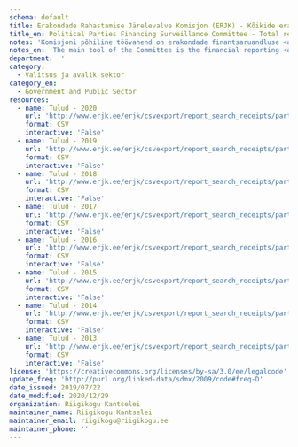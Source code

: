 ```yaml
---
schema: default
title: Erakondade Rahastamise Järelevalve Komisjon (ERJK) - Kõikide erakondade tulud
title_en: Political Parties Financing Surveillance Committee - Total revenues of every party
notes: 'Komisjoni põhiline töövahend on erakondade finantsaruandluse <a href=http://www.erjk.ee/et/aruanded/erakondade-tulud-ja-laekumised>infosüsteem</a>, mille kaudu kogutakse ja avalikustatakse erakondade rahastamisega seotud aruandlus usladusväärselt ning võrreldaval kujul. Tulude kohta saab detailsemaid päringuid teha <a href=http://www.erjk.ee/et/aruanded/tulude-ja-laekumiste-paringud>siit</a>'
notes_en: 'The main tool of the Committee is the financial reporting <a href=http://www.erjk.ee/et/aruanded/erakondade-tulud-ja-laekumised>information system</a>, through which the reports on the finances of political parties are collected and published reliably and in a comparable format.'
department: ''
category:
  - Valitsus ja avalik sektor
category_en:
  - Government and Public Sector
resources:
  - name: Tulud - 2020
    url: 'http://www.erjk.ee/erjk/csvexport/report_search_receipts/party=all&group=all&period=2020&quarter=&period_to=2020&person=&form_id=erjk_report_search_receipts_form'
    format: CSV
    interactive: 'False'
  - name: Tulud - 2019
    url: 'http://www.erjk.ee/erjk/csvexport/report_search_receipts/party=all&group=all&period=2019&quarter=&period_to=2019&person=&form_id=erjk_report_search_receipts_form'
    format: CSV
    interactive: 'False'
  - name: Tulud - 2018
    url: 'http://www.erjk.ee/erjk/csvexport/report_search_receipts/party=all&group=all&period=2018&quarter=&period_to=2018&person=&form_id=erjk_report_search_receipts_form'
    format: CSV
    interactive: 'False'
  - name: Tulud - 2017
    url: 'http://www.erjk.ee/erjk/csvexport/report_search_receipts/party=all&group=all&period=2017&quarter=&period_to=2017&person=&form_id=erjk_report_search_receipts_form'
    format: CSV
    interactive: 'False'
  - name: Tulud - 2016
    url: 'http://www.erjk.ee/erjk/csvexport/report_search_receipts/party=all&group=all&period=2016&quarter=&period_to=2016&person=&form_id=erjk_report_search_receipts_form'
    format: CSV
    interactive: 'False'
  - name: Tulud - 2015
    url: 'http://www.erjk.ee/erjk/csvexport/report_search_receipts/party=all&group=all&period=2015&quarter=&period_to=2015&person=&form_id=erjk_report_search_receipts_form'
    format: CSV
    interactive: 'False'
  - name: Tulud - 2014
    url: 'http://www.erjk.ee/erjk/csvexport/report_search_receipts/party=all&group=all&period=2014&quarter=&period_to=2014&person=&form_id=erjk_report_search_receipts_form'
    format: CSV
    interactive: 'False'
  - name: Tulud - 2013
    url: 'http://www.erjk.ee/erjk/csvexport/report_search_receipts/party=all&group=all&period=2013&quarter=&period_to=2013&person=&form_id=erjk_report_search_receipts_form'
    format: CSV
    interactive: 'False'
license: 'https://creativecommons.org/licenses/by-sa/3.0/ee/legalcode'
update_freq: 'http://purl.org/linked-data/sdmx/2009/code#freq-D'
date_issued: 2019/07/22
date_modified: 2020/12/29
organization: Riigikogu Kantselei
maintainer_name: Riigikogu Kantselei
maintainer_email: riigikogu@riigikogu.ee
maintainer_phone: ''
---
```

